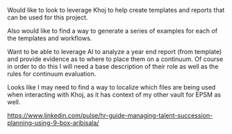 Would like to look to leverage Khoj to help create templates and reports that can be used for this project.

Also would like to find a way to generate a series of examples for each of the templates and workflows.

Want to be able to leverage AI to analyze a year end report (from template) and provide evidence as to where to place them on a continuum. Of course in order to do this I will need a base description of their role as well as the rules for continuum evaluation.

Looks like I may need to find a way to localize which files are being used when interacting with Khoj, as it has context of my other vault for EPSM as well.

https://www.linkedin.com/pulse/hr-guide-managing-talent-succession-planning-using-9-box-aribisala/